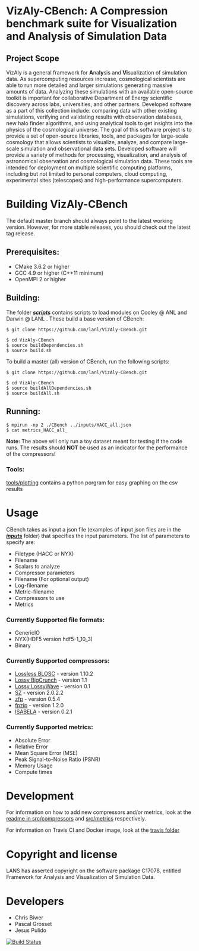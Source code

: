 # VizAly-CBench: A Compression benchmark suite for Visualization and Analysis of Simulation Data

## Project Scope
VizAly is a general framework for **A**na**ly**sis and **Vi**suali**z**ation of simulation data. As supercomputing resources increase, cosmological scientists are able to run more detailed and larger simulations generating massive amounts of data. Analyzing these simulations with an available open-source toolkit is important for collaborative Department of Energy scientific discovery across labs, universities, and other partners. Developed software as a part of this collection include: comparing data with other existing simulations, verifying and validating results with observation databases, new halo finder algorithms, and using analytical tools to get insights into the physics of the cosmological universe. The goal of this software project is to provide a set of open-source libraries, tools, and packages for large-scale cosmology that allows scientists to visualize, analyze, and compare large-scale simulation and observational data sets. Developed software will provide a variety of methods for processing, visualization, and analysis of astronomical observation and cosmological simulation data. These tools are intended for deployment on multiple scientific computing platforms, including but not limited to personal computers, cloud computing, experimental sites (telescopes) and high-performance supercomputers.


# Building VizAly-CBench
The default master branch should always point to the latest working version. However, for more stable releases, you should check out the latest tag release. 

## Prerequisites:
* CMake 3.6.2 or higher
* GCC 4.9 or higher (C++11 minimum)
* OpenMPI 2 or higher

## Building:
The folder **[_scripts_](scripts)** contains scripts to load modules on Cooley @ ANL and Darwin @ LANL . These build a base version of CBench:
```
$ git clone https://github.com/lanl/VizAly-CBench.git

$ cd VizAly-CBench
$ source buildDependencies.sh
$ source build.sh
```

To build a master (all) version of CBench, run the following scripts:
```
$ git clone https://github.com/lanl/VizAly-CBench.git

$ cd VizAly-CBench
$ source buildAllDependencies.sh
$ source buildAll.sh
```

## Running:
```
$ mpirun -np 2 ./CBench ../inputs/HACC_all.json
$ cat metrics_HACC_all_
```

**Note:**  The above will only run a toy dataset meant for testing if the code runs. The results should **NOT** be used as an indicator for the performance of the compressors!

### Tools:
[tools/plotting](tools/plotting) contains a python porgram for easy graphing on the csv results

# Usage
CBench takes as input a json file (examples of input json files are in the **_[inputs](inputs)_** folder) that specifies the input parameters. The list of parameters to specify are:
* Filetype (HACC or NYX)
* Filename
* Scalars to analyze
* Compressor parameters
* Filename (For optional output)
* Log-filename
* Metric-filename
* Compressors to use
* Metrics

### Currently Supported file formats:
* GenericIO
* NYX(HDF5 version hdf5-1_10_3) 
* Binary

### Currently Supported compressors:
* [Lossless BLOSC](http://blosc.org/) - version 1.10.2
* [Lossy BigCrunch](https://github.com/lanl/VizAly-BigCrunch) - version 1.1
* [Lossy LossyWave](https://github.com/lanl/VizAly-LossyWave) - version 0.1
* [SZ](https://collab.cels.anl.gov/display/ESR/SZ) - version 2.0.2.2
* [zfp](https://computation.llnl.gov/projects/floating-point-compression) - version 0.5.4
* [fpzip](https://computation.llnl.gov/projects/floating-point-compression) - version 1.2.0
* [ISABELA](http://freescience.org/cs/ISABELA/ISABELA.html) - version 0.2.1

### Currently Supported metrics:
* Absolute Error
* Relative Error
* Mean Square Error (MSE)
* Peak Signal-to-Noise Ratio (PSNR)
* Memory Usage
* Compute times

# Development
For information on how to add new compressors and/or metrics, look at the [readme in src/compressors](src/compressors/readme.md) and [src/metrics](src/metrics) respectively.

For information on Travis CI and Docker image, look at the [travis folder](testing/travis)

# Copyright and license
LANS has asserted copyright on the software package C17078, entitled Framework for Analysis and Visualization of Simulation Data.   

# Developers
* Chris Biwer
* Pascal Grosset
* Jesus Pulido

[![Build Status](https://travis-ci.org/lanl/VizAly-CBench.svg?branch=master)](https://travis-ci.org/lanl/VizAly-CBench)
